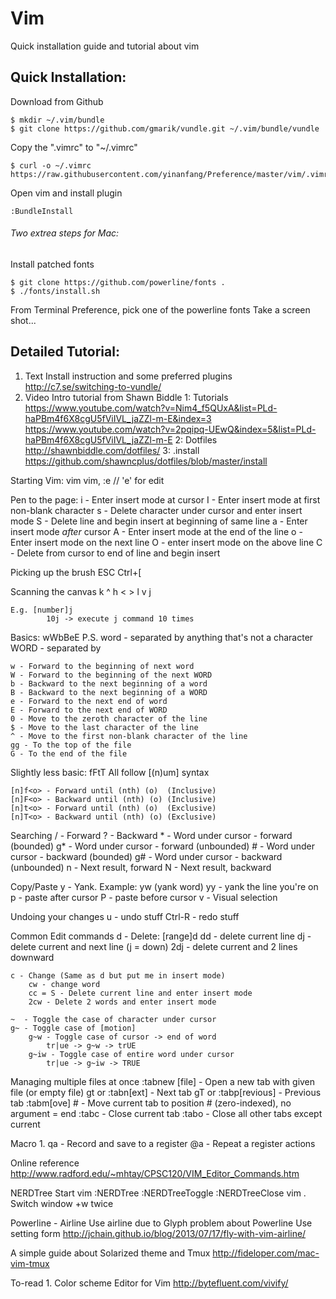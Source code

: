 # Vim

Quick installation guide and tutorial about vim

## Quick Installation:
Download from Github

    $ mkdir ~/.vim/bundle
    $ git clone https://github.com/gmarik/vundle.git ~/.vim/bundle/vundle
	
Copy the ".vimrc" to "~/.vimrc"

    $ curl -o ~/.vimrc https://raw.githubusercontent.com/yinanfang/Preference/master/vim/.vimrc

Open vim and install plugin

    :BundleInstall
    
###### Two extrea steps for Mac:
Install patched fonts

    $ git clone https://github.com/powerline/fonts .
    $ ./fonts/install.sh

From Terminal Preference, pick one of the powerline fonts
Take a screen shot...

## Detailed Tutorial:
1. Text 
  Install instruction and some preferred plugins
  http://c7.se/switching-to-vundle/
2. Video
Intro tutorial from Shawn Biddle 
	1: Tutorials
		https://www.youtube.com/watch?v=Nim4_f5QUxA&list=PLd-haPBm4f6X8cgU5fViIVL_jaZZl-m-E&index=3
 		https://www.youtube.com/watch?v=2pqipq-UEwQ&index=5&list=PLd-haPBm4f6X8cgU5fViIVL_jaZZl-m-E
	2: Dotfiles
		http://shawnbiddle.com/dotfiles/
	3: .install
		https://github.com/shawncplus/dotfiles/blob/master/install

Starting Vim:
	vim <file>
	vim, :e <file>		// 'e' for edit

Pen to the page:
	i - Enter insert mode at cursor
	I - Enter insert mode at first non-blank character
	s - Delete character under cursor and enter insert mode
	S - Delete line and begin insert at beginning of same line
	a - Enter insert mode _after_ cursor
	A - Enter insert mode at the end of the line
	o - Enter insert mode on the next line
	O - enter insert mode on the above line
	C - Delete from cursor to end of line and begin insert

Picking up the brush
	ESC
	Ctrl+[

Scanning the canvas
	    k
	    ^
	h <   > l
	    v
	    j

	E.g. [number]j
			10j -> execute j command 10 times

Basics: wWbBeE
P.S.
	word - separated by anything that's not a character
	WORD - separated by

	w - Forward to the beginning of next word
	W - Forward to the beginning of the next WORD
	b - Backward to the next beginning of a word
	B - Backward to the next beginning of a WORD
	e - Forward to the next end of word
	E - Forward to the next end of WORD
	0 - Move to the zeroth character of the line
	$ - Move to the last character of the line
	^ - Move to the first non-blank character of the line
	gg - To the top of the file
	G - To the end of the file

Slightly less basic: fFtT All follow [(n)um] syntax

	[n]f<o> - Forward until (nth) (o)  (Inclusive)
	[n]F<o> - Backward until (nth) (o) (Inclusive)
	[n]t<o> - Forward until (nth) (o)  (Exclusive)
	[n]T<o> - Backward until (nth) (o) (Exclusive)

Searching
	/  - Forward
	?  - Backward
	*  - Word under cursor - forward  (bounded)
	g* - Word under cursor - forward  (unbounded)
	#  - Word under cursor - backward (bounded)
	g# - Word under cursor - backward (unbounded)
	n  - Next result, forward
	N  - Next result, backward

Copy/Paste
	y - Yank. Example: yw (yank word)
	yy - yank the line you're on
	p - paste after cursor
	P - paste before cursor
	v - Visual selection

Undoing your changes
	u - undo stuff
	Ctrl-R - redo stuff

Common Edit commands
	d - Delete: [range]d<motion>
	    dd  - delete current line
	    dj  - delete current and next line (j = down)
	    2dj - delete current and 2 lines downward

	c - Change (Same as d but put me in insert mode)
	    cw - change word
	    cc = S - Delete current line and enter insert mode  
	    2cw - Delete 2 words and enter insert mode

	~  - Toggle the case of character under cursor
	g~ - Toggle case of [motion]
	    g~w - Toggle case of cursor -> end of word
	        tr|ue -> g~w -> trUE
	    g~iw - Toggle case of entire word under cursor
	        tr|ue -> g~iw -> TRUE

Managing multiple files at once
	:tabnew [file]       - Open a new tab with given file (or empty file)
	gt or :tabn[ext]     - Next tab
	gT or :tabp[revious] - Previous tab
	:tabm[ove] # - Move current tab to position # (zero-indexed), no argument = end
	:tabc        - Close current tab
	:tabo        - Close all other tabs except current

Macro
	1. qa - Record and save to a register
	   @a - Repeat a register actions



Online reference
	http://www.radford.edu/~mhtay/CPSC120/VIM_Editor_Commands.htm


NERDTree 
	Start
		vim :NERDTree
			:NERDTreeToggle
			:NERDTreeClose
		vim .
	Switch window
		<Ctrl>+w twice

Powerline - Airline
	Use airline due to Glyph problem about Powerline
	Use setting form http://jchain.github.io/blog/2013/07/17/fly-with-vim-airline/

A simple guide about Solarized theme and Tmux
	http://fideloper.com/mac-vim-tmux

To-read
	1. Color scheme Editor for Vim
		http://bytefluent.com/vivify/






